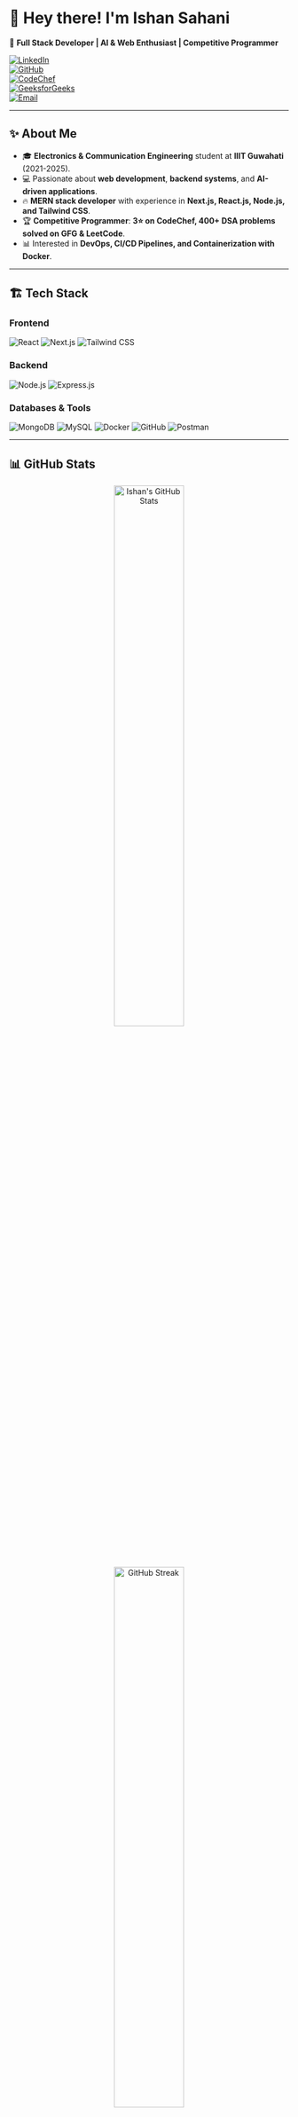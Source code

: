 # 👋 Hey there! I'm Ishan Sahani  
🚀 **Full Stack Developer | AI & Web Enthusiast | Competitive Programmer**  

[![LinkedIn](https://img.shields.io/badge/-LinkedIn-0077B5?style=flat&logo=linkedin&logoColor=white)](https://www.linkedin.com/in/ishan-sahani-b287b1228/)  
[![GitHub](https://img.shields.io/badge/-GitHub-181717?style=flat&logo=github&logoColor=white)](https://github.com/codeBreaker26)  
[![CodeChef](https://img.shields.io/badge/-CodeChef-5B4638?style=flat&logo=codechef&logoColor=white)](https://www.codechef.com/users/code_breaker26)  
[![GeeksforGeeks](https://img.shields.io/badge/-GeeksforGeeks-0F9D58?style=flat&logo=geeksforgeeks&logoColor=white)](https://www.geeksforgeeks.org/user/ishansahdzkv/)  
[![Email](https://img.shields.io/badge/Email-Click%20to%20Contact-red?style=flat&logo=gmail&logoColor=white)](mailto:ishansahani2601@gmail.com)  

---

## ✨ About Me  
- 🎓 **Electronics & Communication Engineering** student at **IIIT Guwahati** (2021-2025).  
- 💻 Passionate about **web development**, **backend systems**, and **AI-driven applications**.  
- 🔥 **MERN stack developer** with experience in **Next.js, React.js, Node.js, and Tailwind CSS**.  
- 🏆 **Competitive Programmer**: **3⭐ on CodeChef, 400+ DSA problems solved on GFG & LeetCode**.  
- 📊 Interested in **DevOps, CI/CD Pipelines, and Containerization with Docker**.  

---

## 🏗️ Tech Stack  

### **Frontend**
![React](https://img.shields.io/badge/-React-61DAFB?style=flat&logo=react&logoColor=black)
![Next.js](https://img.shields.io/badge/-Next.js-000000?style=flat&logo=nextdotjs&logoColor=white)
![Tailwind CSS](https://img.shields.io/badge/-TailwindCSS-38B2AC?style=flat&logo=tailwind-css&logoColor=white)

### **Backend**
![Node.js](https://img.shields.io/badge/-Node.js-339933?style=flat&logo=node.js&logoColor=white)
![Express.js](https://img.shields.io/badge/-Express.js-000000?style=flat&logo=express&logoColor=white)

### **Databases & Tools**
![MongoDB](https://img.shields.io/badge/-MongoDB-47A248?style=flat&logo=mongodb&logoColor=white)
![MySQL](https://img.shields.io/badge/-MySQL-4479A1?style=flat&logo=mysql&logoColor=white)
![Docker](https://img.shields.io/badge/-Docker-2496ED?style=flat&logo=docker&logoColor=white)
![GitHub](https://img.shields.io/badge/-GitHub-181717?style=flat&logo=github&logoColor=white)
![Postman](https://img.shields.io/badge/-Postman-FF6C37?style=flat&logo=postman&logoColor=white)

---

## 📊 GitHub Stats  

<p align="center">
  <img src="https://github-readme-stats.vercel.app/api?username=codeBreaker26&show_icons=true&theme=radical" alt="Ishan's GitHub Stats" width="50%"/>
  <img src="https://github-readme-streak-stats.herokuapp.com/?user=codeBreaker26&theme=radical" alt="GitHub Streak" width="50%"/>
</p>

---

## 🎯 Let's Connect!  
📧 **Email:** [ishansahani2601@gmail.com](mailto:ishansahani2601@gmail.com)  
💼 **LinkedIn:** [ishan-sahani](https://www.linkedin.com/in/ishan-sahani-b287b1228/)  
📝 **Portfolio (if any):** *Coming Soon!*  

---

🌟 _“Code. Build. Learn. Repeat.”_ 🚀  
